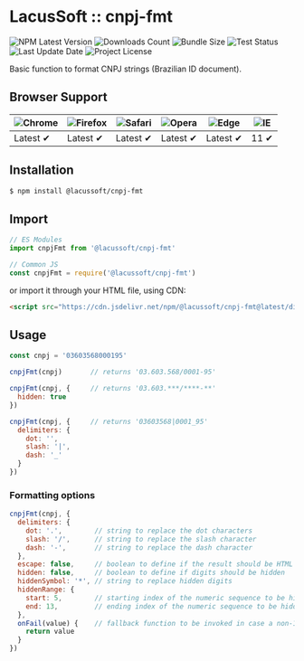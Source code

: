 # LacusSoft :: cnpj-fmt

![NPM Latest Version](https://img.shields.io/npm/v/@lacussoft/cnpj-fmt)
![Downloads Count](https://img.shields.io/npm/dm/@lacussoft/cnpj-fmt.svg)
![Bundle Size](https://packagephobia.now.sh/badge?p=@lacussoft/cnpj-fmt)
![Test Status](https://img.shields.io/travis/juliolmuller/cnpj-utils-js/main.svg)
![Last Update Date](https://img.shields.io/github/last-commit/juliolmuller/cnpj-utils-js)
![Project License](https://img.shields.io/github/license/juliolmuller/cnpj-utils-js)

Basic function to format CNPJ strings (Brazilian ID document).

## Browser Support

![Chrome](https://raw.github.com/alrra/browser-logos/master/src/chrome/chrome_48x48.png) | ![Firefox](https://raw.github.com/alrra/browser-logos/master/src/firefox/firefox_48x48.png) | ![Safari](https://raw.github.com/alrra/browser-logos/master/src/safari/safari_48x48.png) | ![Opera](https://raw.github.com/alrra/browser-logos/master/src/opera/opera_48x48.png) | ![Edge](https://raw.github.com/alrra/browser-logos/master/src/edge/edge_48x48.png) | ![IE](https://raw.github.com/alrra/browser-logos/master/src/archive/internet-explorer_9-11/internet-explorer_9-11_48x48.png) |
--- | --- | --- | --- | --- | --- |
Latest ✔ | Latest ✔ | Latest ✔ | Latest ✔ | Latest ✔ | 11 ✔ |

## Installation

```bash
$ npm install @lacussoft/cnpj-fmt
```

## Import

```js
// ES Modules
import cnpjFmt from '@lacussoft/cnpj-fmt'

// Common JS
const cnpjFmt = require('@lacussoft/cnpj-fmt')
```

or import it through your HTML file, using CDN:

```html
<script src="https://cdn.jsdelivr.net/npm/@lacussoft/cnpj-fmt@latest/dist/cnpj-fmt.min.js"></script>
```

## Usage

```js
const cnpj = '03603568000195'

cnpjFmt(cnpj)       // returns '03.603.568/0001-95'

cnpjFmt(cnpj, {     // returns '03.603.***/****-**'
  hidden: true
})

cnpjFmt(cnpj, {     // returns '03603568|0001_95'
  delimiters: {
    dot: '',
    slash: '|',
    dash: '_'
  }
})
```

### Formatting options

```js
cnpjFmt(cnpj, {
  delimiters: {
    dot: '.',        // string to replace the dot characters
    slash: '/',      // string to replace the slash character
    dash: '-',       // string to replace the dash character
  },
  escape: false,     // boolean to define if the result should be HTML escaped
  hidden: false,     // boolean to define if digits should be hidden
  hiddenSymbol: '*', // string to replace hidden digits
  hiddenRange: {
    start: 5,        // starting index of the numeric sequence to be hidden (min 0)
    end: 13,         // ending index of the numeric sequence to be hidden (max 13)
  },
  onFail(value) {    // fallback function to be invoked in case a non-14-digits is passed
    return value
  }
})
```
